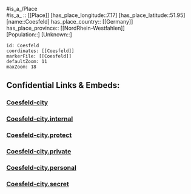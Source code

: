 ﻿---
location: [51.95,7.17] 
mapzoom: [7,12] 
mapmarker: city 
type: City
tags:
- geo/City


SpocWebEntityId: 31759
isDeleted: false
confidential: public
aliases:
- Koesfeld
- Coesfeld
---
#is_a_/Place  
#is_a_ :: [[Place]] 
[has_place_longitude::7.17] 
[has_place_latitude::51.95] 
[name::Coesfeld] 
has_place_country:: [[Germany]]  
has_place_province:: [[NordRhein-Westfahlen]]  
[Population::] 
[Unknown::] 


```leaflet
id: Coesfeld
coordinates: [[Coesfeld]] 
markerFile: [[Coesfeld]] 
defaultZoom: 11 
maxZoom: 18
```


## Confidential Links & Embeds: 

### [Coesfeld-city](/_public/Earth/Continent/Europe/Europe~Central/Germany/Germany~West/Nord_Rhein-Westfalen/counties~NW/Coesfeld/cities~Coesfeld/Coesfeld-city.md) 

### [Coesfeld-city.internal](/_internal/Earth/Continent/Europe/Europe~Central/Germany/Germany~West/Nord_Rhein-Westfalen/counties~NW/Coesfeld/cities~Coesfeld/Coesfeld-city.internal.md) 

### [Coesfeld-city.protect](/_protect/Earth/Continent/Europe/Europe~Central/Germany/Germany~West/Nord_Rhein-Westfalen/counties~NW/Coesfeld/cities~Coesfeld/Coesfeld-city.protect.md) 

### [Coesfeld-city.private](/_private/Earth/Continent/Europe/Europe~Central/Germany/Germany~West/Nord_Rhein-Westfalen/counties~NW/Coesfeld/cities~Coesfeld/Coesfeld-city.private.md) 

### [Coesfeld-city.personal](/_personal/Earth/Continent/Europe/Europe~Central/Germany/Germany~West/Nord_Rhein-Westfalen/counties~NW/Coesfeld/cities~Coesfeld/Coesfeld-city.personal.md) 

### [Coesfeld-city.secret](/_secret/Earth/Continent/Europe/Europe~Central/Germany/Germany~West/Nord_Rhein-Westfalen/counties~NW/Coesfeld/cities~Coesfeld/Coesfeld-city.secret.md) 
